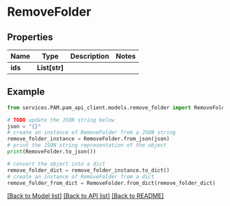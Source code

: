 # RemoveFolder


## Properties

Name | Type | Description | Notes
------------ | ------------- | ------------- | -------------
**ids** | **List[str]** |  | 

## Example

```python
from services.PAM.pam_api_client.models.remove_folder import RemoveFolder

# TODO update the JSON string below
json = "{}"
# create an instance of RemoveFolder from a JSON string
remove_folder_instance = RemoveFolder.from_json(json)
# print the JSON string representation of the object
print(RemoveFolder.to_json())

# convert the object into a dict
remove_folder_dict = remove_folder_instance.to_dict()
# create an instance of RemoveFolder from a dict
remove_folder_from_dict = RemoveFolder.from_dict(remove_folder_dict)
```
[[Back to Model list]](../README.md#documentation-for-models) [[Back to API list]](../README.md#documentation-for-api-endpoints) [[Back to README]](../README.md)


